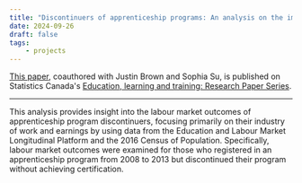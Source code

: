 ```yaml
---
title: "Discontinuers of apprenticeship programs: An analysis on the impact of discontinuation on the labour market outcomes of apprentices"
date: 2024-09-26
draft: false
tags:
    - projects
---
```


[This paper](https://www150.statcan.gc.ca/n1/pub/81-595-m/81-595-m2024001-eng.htm), coauthored with Justin Brown and Sophia Su, is published on Statistics Canada's [Education, learning and training: Research Paper Series](https://www150.statcan.gc.ca/n1/en/catalogue/81-595-M).

---

This analysis provides insight into the labour market outcomes of apprenticeship program discontinuers, focusing primarily on their industry of work and earnings by using data from the Education and Labour Market Longitudinal Platform and the 2016 Census of Population. 
Specifically, labour market outcomes were examined for those who registered in an apprenticeship program from 2008 to 2013 but discontinued their program without achieving certification. 

